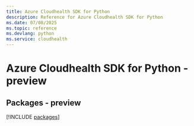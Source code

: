 ```yaml
---
title: Azure Cloudhealth SDK for Python
description: Reference for Azure Cloudhealth SDK for Python
ms.date: 07/08/2025
ms.topic: reference
ms.devlang: python
ms.service: cloudhealth
---
```

# Azure Cloudhealth SDK for Python - preview
## Packages - preview
[!INCLUDE [packages](cloudhealth-index.md)]